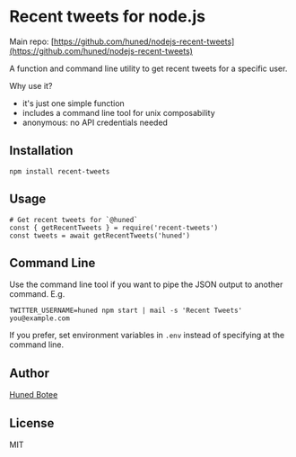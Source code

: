 # Recent tweets for node.js

Main repo: [https://github.com/huned/nodejs-recent-tweets](https://github.com/huned/nodejs-recent-tweets)

A function and command line utility to get recent tweets for a specific user.

Why use it?

* it's just one simple function
* includes a command line tool for unix composability
* anonymous: no API credentials needed

## Installation

    npm install recent-tweets

## Usage

    # Get recent tweets for `@huned`
    const { getRecentTweets } = require('recent-tweets')
    const tweets = await getRecentTweets('huned')

## Command Line

Use the command line tool if you want to pipe the JSON output to another
command. E.g.

    TWITTER_USERNAME=huned npm start | mail -s 'Recent Tweets' you@example.com

If you prefer, set environment variables in `.env` instead of specifying at the
command line.

## Author

[Huned Botee](https://github.com/huned)

## License

MIT
